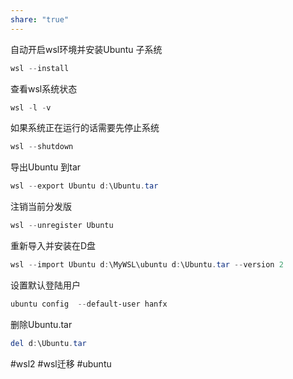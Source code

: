 ```yaml
---
share: "true"
---
```


自动开启wsl环境并安装Ubuntu 子系统
```powershell
wsl --install
```
查看wsl系统状态
```powershell
wsl -l -v
```
如果系统正在运行的话需要先停止系统
```powershell
wsl --shutdown
```
导出Ubuntu 到tar
```powershell
wsl --export Ubuntu d:\Ubuntu.tar
```
注销当前分发版
```powershell
wsl --unregister Ubuntu
```
重新导入并安装在D盘
```powershell
wsl --import Ubuntu d:\MyWSL\ubuntu d:\Ubuntu.tar --version 2
```
设置默认登陆用户
```powershell
ubuntu config  --default-user hanfx
```
删除Ubuntu.tar
```powershell
del d:\Ubuntu.tar
```

#wsl2 #wsl迁移 #ubuntu